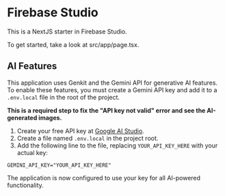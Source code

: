 # Firebase Studio

This is a NextJS starter in Firebase Studio.

To get started, take a look at src/app/page.tsx.

## AI Features

This application uses Genkit and the Gemini API for generative AI features. To enable these features, you must create a Gemini API key and add it to a `.env.local` file in the root of the project.

**This is a required step to fix the "API key not valid" error and see the AI-generated images.**

1.  Create your free API key at [Google AI Studio](https://aistudio.google.com/app/apikey).
2.  Create a file named `.env.local` in the project root.
3.  Add the following line to the file, replacing `YOUR_API_KEY_HERE` with your actual key:

```
GEMINI_API_KEY="YOUR_API_KEY_HERE"
```

The application is now configured to use your key for all AI-powered functionality.
